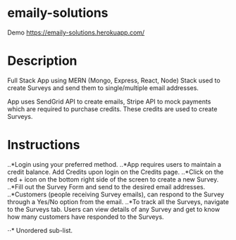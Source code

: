 # emaily-solutions

Demo https://emaily-solutions.herokuapp.com/

# Description

Full Stack App using MERN (Mongo, Express, React, Node) Stack used to create Surveys and send them to single/multiple email addresses.

App uses SendGrid API to create emails, Stripe API to mock payments which are required to purchase credits. These credits are used to create Surveys.

# Instructions

..*Login using your preferred method.
..*App requires users to maintain a credit balance. Add Credits upon login on the Credits page.
..*Click on the red + icon on the bottom right side of the screen to create a new Survey.
..*Fill out the Survey Form and send to the desired email addresses.
..*Customers (people receiving Survey emails), can respond to the Survey through a Yes/No option from the email.
..*To track all the Surveys, navigate to the Surveys tab. Users can view details of any Survey and get to know how many customers have responded to the Surveys.

⋅⋅* Unordered sub-list. 
